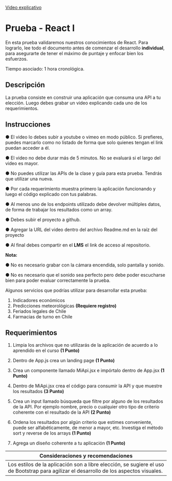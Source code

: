[Video explicativo](https://vimeo.com/746590112)

# Prueba - React I

En esta prueba validaremos nuestros conocimientos de React. Para lograrlo, lee todo el documento antes de comenzar el desarrollo __individual__, para asegurarte de tener el máximo de puntaje y enfocar bien los esfuerzos.

Tiempo asociado: 1 hora cronológica.

## Descripción

La prueba consiste en construir una aplicación que consuma una API a tu elección. Luego debes grabar un video explicando cada uno de los requerimientos.

## Instrucciones

● El video lo debes subir a youtube o vimeo en modo público. Si prefieres, puedes marcarlo como no listado de forma que solo quienes tengan el link puedan acceder a él.

● El video no debe durar más de 5 minutos. No se evaluará si el largo del video es mayor.

● No puedes utilizar las APIs de la clase y guía para esta prueba. Tendrás que utilizar una nueva.

● Por cada requerimiento muestra primero la aplicación funcionando y luego el código explicado con tus palabras.

● Al menos uno de los endpoints utilizado debe devolver múltiples datos, de forma de trabajar los resultados como un array.

● Debes subir el proyecto a github.

● Agregar la URL del video dentro del archivo Readme.md en la raíz del proyecto

● Al final debes compartir en el __LMS__ el link de acceso al repositorio.

__Nota:__

● No es necesario grabar con la cámara encendida, solo pantalla y sonido.

● No es necesario que el sonido sea perfecto pero debe poder escucharse bien para poder evaluar correctamente la prueba.

Algunos servicios que podrías utilizar para desarrollar esta prueba:

1. Indicadores económicos
2. Predicciones meteorológicas __(Requiere registro)__
3. Feriados legales de Chile
4. Farmacias de turno en Chile

## Requerimientos

1. Limpia los archivos que no utilizarás de la aplicación de acuerdo a lo aprendido en el curso __(1 Punto)__

2. Dentro de App.js crea un landing page __(1 Punto)__

3. Crea un componente llamado MiApi.jsx e impórtalo dentro de App.jsx __(1 Punto)__

4. Dentro de MiApi.jsx crea el código para consumir la API y que muestre los resultados __(3 Punto)__

5. Crea un input llamado búsqueda que filtre por alguno de los resultados de la API. Por ejemplo nombre, precio o cualquier otro tipo de criterio coherente con el resultado de la API __(2 Punto)__

6. Ordena los resultados por algún criterio que estimes conveniente, puede ser alfabéticamente, de menor a mayor, etc. Investiga el método sort y reverse de los arrays __(1 Punto)__

7. Agrega un diseño coherente a tu aplicación __(1 Punto)__

Consideraciones y recomendaciones |
--- |
Los estilos de la aplicación son a libre elección, se sugiere el uso de Bootstrap para agilizar el desarrollo de los aspectos visuales. |
